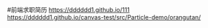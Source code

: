 #前端求职简历 
https://dddddd1.github.io/111
https://dddddd1.github.io/canvas-test/src/Particle-demo/orangutan/
